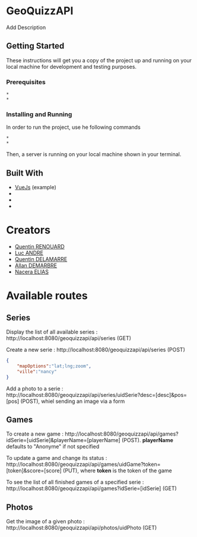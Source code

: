 # GeoQuizzAPI

Add Description

## Getting Started

These instructions will get you a copy of the project up and running on your local machine for development and testing purposes.

### Prerequisites
```
* 
* 
```
### Installing and Running

In order to run the project, use he following commands

```
* 
* 
```

Then, a server is running on your local machine shown in your terminal.


## Built With

* [VueJs](https://github.com/vuejs/vue) (example)
* 
* 
* 

# Creators

* [Quentin RENOUARD](https://github.com/Quinou-kun)
* [Luc ANDRE](https://github.com/lucandreiut)
* [Quentin DELAMARRE](https://github.com/windos757)
* [Allan DEMARBRE](https://github.com/demarbre1u)
* [Nacera ELIAS](https://github.com/EliasNacera)

# Available routes

## Series

Display the list of all available series : http://localhost:8080/geoquizzapi/api/series (GET)

Create a new serie : http://localhost:8080/geoquizzapi/api/series (POST) 
```json
{
	"mapOptions":"lat;lng;zoom",
	"ville":"nancy"
}
```

Add a photo to a serie : http://localhost:8080/geoquizzapi/api/series/uidSerie?desc=[desc]&pos=[pos] (POST), whiel sending an image via a form 

## Games

To create a new game : http://localhost:8080/geoquizzapi/api/games?idSerie=[uidSerie]&playerName=[playerName] (POST). __playerName__ defaults to "Anonyme" if not specified

To update a game and change its status : http://localhost:8080/geoquizzapi/api/games/uidGame?token=[token]&score=[score] (PUT), where __token__ is the token of the game

To see the list of all finished games of a specified serie : http://localhost:8080/geoquizzapi/api/games?idSerie=[idSerie] (GET)

## Photos

Get the image of a given photo : http://localhost:8080/geoquizzapi/api/photos/uidPhoto (GET)